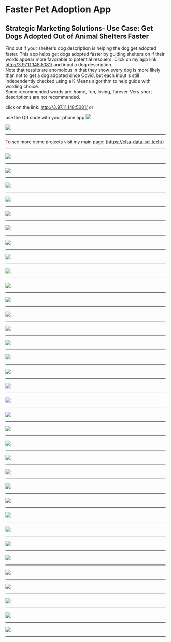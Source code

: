 # Faster Pet Adoption App
## Strategic Marketing Solutions- Use Case: Get Dogs Adopted Out of Animal Shelters Faster

Find out if your shelter's dog description is helping the dog get adopted faster.
This app helps get dogs adopted faster by guiding shelters on if their words appear more favorable to potential rescuers.
Click on my app link http://3.97.11.148:5081/ and input a dog description.  
Note that results are anomolous in that they show every dog is more likely than not to get a dog adopted since Covid, but each input is still independently checked using a K Means algorithm to help guide with wording choice.  
Some recommended words are: home, fun, loving, forever.
Very short descriptions are not recommended.

click on the link:
http://3.97.11.148:5081/
or

use the QR code with your phone app
<img src="https://github.com/elsaVelazquez/faster-pet-adoption-app/blob/master/app/static/img/qr-code.png" >


<img src="https://github.com/elsaVelazquez/faster-pet-adoption-app/blob/master/app/static/img/nichi-logo-ears.png" >

---  
To see more demo projects visit my main page:
[(https://elsa-data-sci.tech/)](https://elsa-data-sci.tech/)

---  


<img src="https://github.com/elsaVelazquez/faster-pet-adoption-app/blob/master/app/static/img/full_presentation/full_DSI_presentation-02.jpg" >

---  


<img src="https://github.com/elsaVelazquez/faster-pet-adoption-app/blob/master/app/static/img/full_presentation/full_DSI_presentation-03.jpg" >

---  

<img src="https://github.com/elsaVelazquez/faster-pet-adoption-app/blob/master/app/static/img/full_presentation/full_DSI_presentation-04.jpg" >

---  

<img src="https://github.com/elsaVelazquez/faster-pet-adoption-app/blob/master/app/static/img/full_presentation/full_DSI_presentation-05.jpg" >

---  

<img src="https://github.com/elsaVelazquez/faster-pet-adoption-app/blob/master/app/static/img/full_presentation/full_DSI_presentation-06.jpg" >

---  

<img src="https://github.com/elsaVelazquez/faster-pet-adoption-app/blob/master/app/static/img/full_presentation/full_DSI_presentation-07.jpg" >

---  

<img src="https://github.com/elsaVelazquez/faster-pet-adoption-app/blob/master/app/static/img/full_presentation/full_DSI_presentation-08.jpg" >

---  

<img src="https://github.com/elsaVelazquez/faster-pet-adoption-app/blob/master/app/static/img/full_presentation/full_DSI_presentation-09.jpg" >

---  

<img src="https://github.com/elsaVelazquez/faster-pet-adoption-app/blob/master/app/static/img/full_presentation/full_DSI_presentation-10.jpg" >

---  

<img src="https://github.com/elsaVelazquez/faster-pet-adoption-app/blob/master/app/static/img/full_presentation/full_DSI_presentation-11.jpg" >

---  

<img src="https://github.com/elsaVelazquez/faster-pet-adoption-app/blob/master/app/static/img/full_presentation/full_DSI_presentation-12.jpg" >

---  

<img src="https://github.com/elsaVelazquez/faster-pet-adoption-app/blob/master/app/static/img/full_presentation/full_DSI_presentation-13.jpg" >

---  

<img src="https://github.com/elsaVelazquez/faster-pet-adoption-app/blob/master/app/static/img/full_presentation/full_DSI_presentation-14.jpg" >

---  

<img src="https://github.com/elsaVelazquez/faster-pet-adoption-app/blob/master/app/static/img/full_presentation/full_DSI_presentation-15.jpg" >

---  

<img src="https://github.com/elsaVelazquez/faster-pet-adoption-app/blob/master/app/static/img/full_presentation/full_DSI_presentation-16.jpg" >

---  

<img src="https://github.com/elsaVelazquez/faster-pet-adoption-app/blob/master/app/static/img/full_presentation/full_DSI_presentation-17.jpg" >

---  

<img src="https://github.com/elsaVelazquez/faster-pet-adoption-app/blob/master/app/static/img/full_presentation/full_DSI_presentation-18.jpg" >

---  

<img src="https://github.com/elsaVelazquez/faster-pet-adoption-app/blob/master/app/static/img/full_presentation/full_DSI_presentation-19.jpg" >

---  

<img src="https://github.com/elsaVelazquez/faster-pet-adoption-app/blob/master/app/static/img/full_presentation/full_DSI_presentation-20.jpg" >

---  

<img src="https://github.com/elsaVelazquez/faster-pet-adoption-app/blob/master/app/static/img/full_presentation/full_DSI_presentation-21.jpg" >

---  

<img src="https://github.com/elsaVelazquez/faster-pet-adoption-app/blob/master/app/static/img/full_presentation/full_DSI_presentation-22.jpg" >

---  

<img src="https://github.com/elsaVelazquez/faster-pet-adoption-app/blob/master/app/static/img/full_presentation/full_DSI_presentation-23.jpg" >

---  

<img src="https://github.com/elsaVelazquez/faster-pet-adoption-app/blob/master/app/static/img/full_presentation/full_DSI_presentation-24.jpg" >

---  

<img src="https://github.com/elsaVelazquez/faster-pet-adoption-app/blob/master/app/static/img/full_presentation/full_DSI_presentation-25.jpg" >

---  

<img src="https://github.com/elsaVelazquez/faster-pet-adoption-app/blob/master/app/static/img/full_presentation/full_DSI_presentation-26.jpg" >

---  

<img src="https://github.com/elsaVelazquez/faster-pet-adoption-app/blob/master/app/static/img/full_presentation/full_DSI_presentation-27.jpg" >

---  

<img src="https://github.com/elsaVelazquez/faster-pet-adoption-app/blob/master/app/static/img/full_presentation/full_DSI_presentation-28.jpg" >

---  

<img src="https://github.com/elsaVelazquez/faster-pet-adoption-app/blob/master/app/static/img/full_presentation/full_DSI_presentation-29.jpg" >

---  

<img src="https://github.com/elsaVelazquez/faster-pet-adoption-app/blob/master/app/static/img/full_presentation/full_DSI_presentation-30.jpg" >

---  

<img src="https://github.com/elsaVelazquez/faster-pet-adoption-app/blob/master/app/static/img/full_presentation/full_DSI_presentation-31.jpg" >

---  

<img src="https://github.com/elsaVelazquez/faster-pet-adoption-app/blob/master/app/static/img/full_presentation/full_DSI_presentation-32.jpg" >

---  

<img src="https://github.com/elsaVelazquez/faster-pet-adoption-app/blob/master/app/static/img/full_presentation/full_DSI_presentation-33.jpg" >

---  

<img src="https://github.com/elsaVelazquez/faster-pet-adoption-app/blob/master/app/static/img/full_presentation/full_DSI_presentation-34.jpg" >

---  

<img src="https://github.com/elsaVelazquez/faster-pet-adoption-app/blob/master/app/static/img/full_presentation/full_DSI_presentation-35.jpg" >

---  


